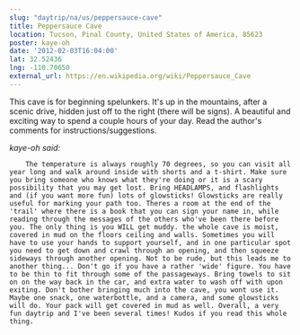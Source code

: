 ```yaml
---
slug: "daytrip/na/us/peppersauce-cave"
title: Peppersauce Cave
location: Tucson, Pinal County, United States of America, 85623
poster: kaye-oh
date: '2012-02-03T16:04:00'
lat: 32.52436
lng: -110.70650
external_url: https://en.wikipedia.org/wiki/Peppersauce_Cave
---
```


This cave is for beginning spelunkers. It's up in the mountains, after a scenic drive, hidden just off to the right (there will be signs). A beautiful and exciting way to spend a couple hours of your day. Read the author's comments for instructions/suggestions.

<em>kaye-oh said:</em>

        The temperature is always roughly 70 degrees, so you can visit all year long and walk around inside with shorts and a t-shirt. Make sure you bring someone who knows what they're doing or it is a scary possibility that you may get lost. Bring HEADLAMPS, and flashlights and (if you want more fun) lots of glowsticks! Glowsticks are really useful for marking your path too. Theres a room at the end of the 'trail' where there is a book that you can sign your name in, while reading through the messages of the others who've been there before you. The only thing is you WILL get muddy. the whole cave is moist, covered in mud on the floors ceiling and walls. Sometimes you will have to use your hands to support yourself, and in one particular spot you need to get down and crawl through an opening, and then squeeze sideways through another opening. Not to be rude, but this leads me to another thing... Don't go if you have a rather 'wide' figure. You have to be thin to fit through some of the passageways. Bring towels to sit on on the way back in the car, and extra water to wash off with upon exiting. Don't bother bringing much into the cave, you wont use it. Maybe one snack, one waterbottle, and a camera, and some glowsticks will do. Your pack will get covered in mud as well. Overall, a very fun daytrip and I've been several times! Kudos if you read this whole thing.
